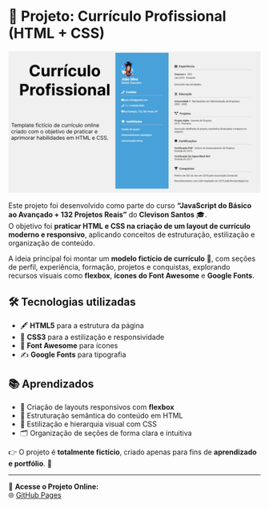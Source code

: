 # 📄 Projeto: Currículo Profissional (HTML + CSS)  

![Banner do Projeto](./images/curriculo_profissional_banner.png)

Este projeto foi desenvolvido como parte do curso **“JavaScript do Básico ao Avançado + 132 Projetos Reais”** do **Clevison Santos** 🎓.  
O objetivo foi **praticar HTML e CSS na criação de um layout de currículo moderno e responsivo**, aplicando conceitos de estruturação, estilização e organização de conteúdo.  

A ideia principal foi montar um **modelo fictício de currículo** 📑, com seções de perfil, experiência, formação, projetos e conquistas, explorando recursos visuais como **flexbox**, **ícones do Font Awesome** e **Google Fonts**.  

## 🛠️ Tecnologias utilizadas
- 🖋️ **HTML5** para a estrutura da página  
- 🎨 **CSS3** para a estilização e responsividade  
- 🔗 **Font Awesome** para ícones  
- ✍️ **Google Fonts** para tipografia  

## 📚 Aprendizados
- 📐 Criação de layouts responsivos com **flexbox**  
- 🧩 Estruturação semântica do conteúdo em HTML  
- 🎨 Estilização e hierarquia visual com CSS  
- 🗂️ Organização de seções de forma clara e intuitiva  

👉 O projeto é **totalmente fictício**, criado apenas para fins de **aprendizado e portfólio**. 🚀  

---

🔗 **Acesse o Projeto Online:**  
🌐 [GitHub Pages](https://thamiressarges.github.io/curriculum-profissional)  
